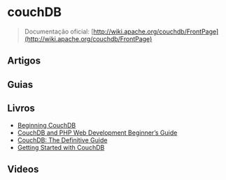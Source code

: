 # couchDB

> Documentação oficial: [http://wiki.apache.org/couchdb/FrontPage](http://wiki.apache.org/couchdb/FrontPage)

## Artigos

## Guias

## Livros
- [Beginning CouchDB](http://www.apress.com/9781430272373/)
- [CouchDB and PHP Web Development Beginner’s Guide](http://www.packtpub.com/couchdb-and-php-web-development-beginners-guide/book)
- [CouchDB: The Definitive Guide](http://guide.couchdb.org/)
- [Getting Started with CouchDB](http://shop.oreilly.com/product/0636920020837.do)

## Videos

